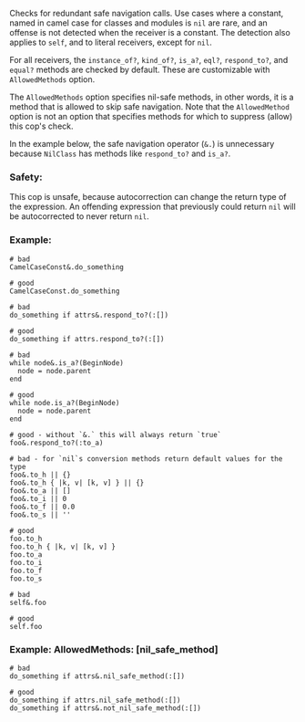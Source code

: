 Checks for redundant safe navigation calls.
Use cases where a constant, named in camel case for classes and modules is `nil` are rare,
and an offense is not detected when the receiver is a constant. The detection also applies
to `self`, and to literal receivers, except for `nil`.

For all receivers, the `instance_of?`, `kind_of?`, `is_a?`, `eql?`, `respond_to?`,
and `equal?` methods are checked by default.
These are customizable with `AllowedMethods` option.

The `AllowedMethods` option specifies nil-safe methods,
in other words, it is a method that is allowed to skip safe navigation.
Note that the `AllowedMethod` option is not an option that specifies methods
for which to suppress (allow) this cop's check.

In the example below, the safe navigation operator (`&.`) is unnecessary
because `NilClass` has methods like `respond_to?` and `is_a?`.

### Safety:

This cop is unsafe, because autocorrection can change the return type of
the expression. An offending expression that previously could return `nil`
will be autocorrected to never return `nil`.

### Example:
    # bad
    CamelCaseConst&.do_something

    # good
    CamelCaseConst.do_something

    # bad
    do_something if attrs&.respond_to?(:[])

    # good
    do_something if attrs.respond_to?(:[])

    # bad
    while node&.is_a?(BeginNode)
      node = node.parent
    end

    # good
    while node.is_a?(BeginNode)
      node = node.parent
    end

    # good - without `&.` this will always return `true`
    foo&.respond_to?(:to_a)

    # bad - for `nil`s conversion methods return default values for the type
    foo&.to_h || {}
    foo&.to_h { |k, v| [k, v] } || {}
    foo&.to_a || []
    foo&.to_i || 0
    foo&.to_f || 0.0
    foo&.to_s || ''

    # good
    foo.to_h
    foo.to_h { |k, v| [k, v] }
    foo.to_a
    foo.to_i
    foo.to_f
    foo.to_s

    # bad
    self&.foo

    # good
    self.foo

### Example: AllowedMethods: [nil_safe_method]
    # bad
    do_something if attrs&.nil_safe_method(:[])

    # good
    do_something if attrs.nil_safe_method(:[])
    do_something if attrs&.not_nil_safe_method(:[])
